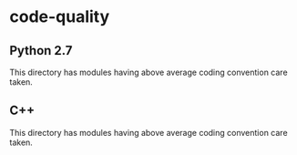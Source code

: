 # code-quality## Python 2.7This directory has modules having above average coding convention care taken.## C++This directory has modules having above average coding convention care taken.